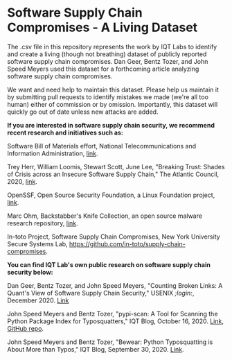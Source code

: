 # Software Supply Chain Compromises - A Living Dataset

The .csv file in this repository represents the work by IQT Labs to identify and create a
living (though not breathing) dataset of publicly reported software supply chain compromises.
Dan Geer, Bentz Tozer, and John Speed Meyers used this dataset for a forthcoming article
analyzing software supply chain compromises.

We want and need help to maintain this dataset. Please help us maintain it by submitting
pull requests to identify mistakes we made (we're all too human) either of commission or
by omission. Importantly, this dataset will quickly go out of date unless new attacks are
added.

**If you are interested in software supply chain security, we recommend recent research and
initiatives such as:**

Software Bill of Materials effort, National Telecommunications and Information Administration, [link](https://www.ntia.gov/SBOM).

Trey Herr, William Loomis, Stewart Scott, June Lee, "Breaking Trust: Shades of Crisis across
an Insecure Software Supply Chain," The Atlantic Council, 2020, [link](https://www.atlanticcouncil.org/wp-content/uploads/2020/07/Breaking-trust-Shades-of-crisis-across-an-insecure-software-supply-chain.pdf).

OpenSSF, Open Source Security Foundation, a Linux Foundation project, [link](https://openssf.org/).

Marc Ohm, Backstabber's Knife Collection, an open source malware research repository, [link](https://dasfreak.github.io/Backstabbers-Knife-Collection/).

In-toto Project, Software Supply Chain Compromises, New York University Secure Systems Lab, https://github.com/in-toto/supply-chain-compromises.


**You can find IQT Lab's own public research on software supply chain security below:**

Dan Geer, Bentz Tozer, and John Speed Meyers, "Counting Broken Links: A Quant's View of Software Supply Chain Security," USENIX *;login:*, December 2020. [Link](https://www.usenix.org/system/files/login/articles/login_winter20_17_geer.pdf)

John Speed Meyers and Bentz Tozer, "pypi-scan: A Tool for Scanning the Python Package Index for Typosquatters," IQT Blog, October 16, 2020. [Link](https://www.iqt.org/pypi-scan/), [GitHub repo](https://github.com/IQTLabs/pypi-scan).

John Speed Meyers and Bentz Tozer, "Bewear: Python Typosquatting is About More than Typos," IQT Blog, September 30, 2020. [Link](https://www.iqt.org/bewear-python-typosquatting-is-about-more-than-typos/).




